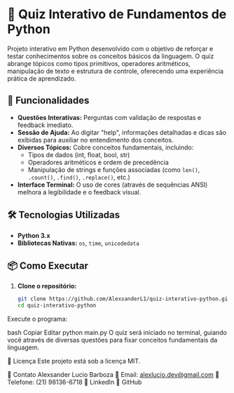 # 🧠 Quiz Interativo de Fundamentos de Python

Projeto interativo em Python desenvolvido com o objetivo de reforçar e testar conhecimentos sobre os conceitos básicos da linguagem. O quiz abrange tópicos como tipos primitivos, operadores aritméticos, manipulação de texto e estrutura de controle, oferecendo uma experiência prática de aprendizado.

## 🚀 Funcionalidades

- **Questões Interativas:** Perguntas com validação de respostas e feedback imediato.
- **Sessão de Ajuda:** Ao digitar "help", informações detalhadas e dicas são exibidas para auxiliar no entendimento dos conceitos.
- **Diversos Tópicos:** Cobre conceitos fundamentais, incluindo:
  - Tipos de dados (int, float, bool, str)
  - Operadores aritméticos e ordem de precedência
  - Manipulação de strings e funções associadas (como `len()`, `.count()`, `.find()`, `.replace()`, etc.)
- **Interface Terminal:** O uso de cores (através de sequências ANSI) melhora a legibilidade e o feedback visual.

## 🛠️ Tecnologias Utilizadas

- **Python 3.x**
- **Bibliotecas Nativas:** `os`, `time`, `unicodedata`

## 📦 Como Executar

1. **Clone o repositório:**

   ```bash
   git clone https://github.com/AlexsanderL1/quiz-interativo-python.git
   cd quiz-interativo-python
Execute o programa:

bash
Copiar
Editar
python main.py
O quiz será iniciado no terminal, guiando você através de diversas questões para fixar conceitos fundamentais da linguagem.

📄 Licença
Este projeto está sob a licença MIT.

👤 Contato
Alexsander Lucio Barboza
📧 Email: alexlucio.dev@gmail.com
📱 Telefone: (21) 98136-6718
🔗 LinkedIn
🐙 GitHub
